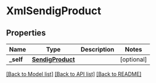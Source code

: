 # XmlSendigProduct

## Properties
Name | Type | Description | Notes
------------ | ------------- | ------------- | -------------
**_self** | [**SendigProduct**](SendigProduct.md) |  | [optional] 

[[Back to Model list]](../README.md#documentation-for-models) [[Back to API list]](../README.md#documentation-for-api-endpoints) [[Back to README]](../README.md)


